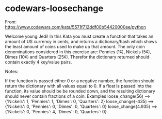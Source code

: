 # codewars-loosechange

From: https://www.codewars.com/kata/5571f712ddf00b54420000ee/python

Welcome young Jedi! In this Kata you must create a function that takes an amount of US currency in cents, and returns a dictionary/hash which shows the least amount of coins used to make up that amount. The only coin denominations considered in this exercise are: Pennies (1¢), Nickels (5¢), Dimes (10¢) and Quarters (25¢). Therefor the dictionary returned should contain exactly 4 key/value pairs.

Notes:

If the function is passed either 0 or a negative number, the function should return the dictionary with all values equal to 0.
If a float is passed into the function, its value should be be rounded down, and the resulting dictionary should never contain fractions of a coin.
Examples
loose_change(56)    ==>  {'Nickels': 1, 'Pennies': 1, 'Dimes': 0, 'Quarters': 2}
loose_change(-435)  ==>  {'Nickels': 0, 'Pennies': 0, 'Dimes': 0, 'Quarters': 0}
loose_change(4.935) ==>  {'Nickels': 0, 'Pennies': 4, 'Dimes': 0, 'Quarters': 0}
